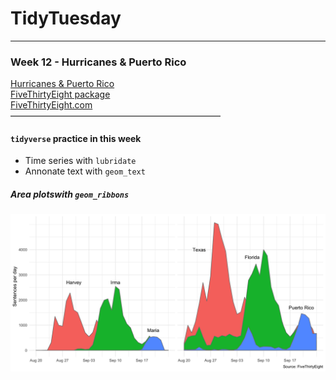 TidyTuesday
===========

------------------------------------------------------------------------

### Week 12 - Hurricanes & Puerto Rico

[Hurricanes & Puerto
Rico](https://github.com/rfordatascience/tidytuesday/tree/master/data)  
[FiveThirtyEight
package](https://github.com/rudeboybert/fivethirtyeight)  
[FiveThirtyEight.com](https://fivethirtyeight.com/features/the-media-really-has-neglected-puerto-rico/)  
————————————————————————

#### `tidyverse` practice in this week

-   Time series with `lubridate`  
-   Annonate text with `geom_text`

##### Area plotswith `geom_ribbons`

![](https://raw.githubusercontent.com/ChuliangXiao/tidytuesday/master/Week12/Hurricane.png)
